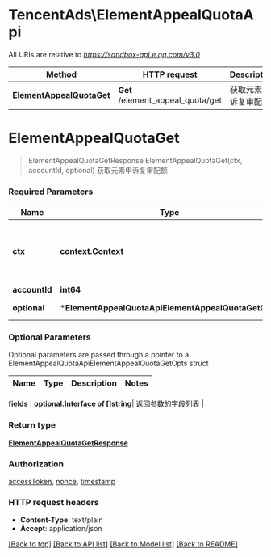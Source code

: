 # TencentAds\ElementAppealQuotaApi

All URIs are relative to *https://sandbox-api.e.qq.com/v3.0*

Method | HTTP request | Description
------------- | ------------- | -------------
[**ElementAppealQuotaGet**](ElementAppealQuotaApi.md#ElementAppealQuotaGet) | **Get** /element_appeal_quota/get | 获取元素申诉复审配额


# **ElementAppealQuotaGet**
> ElementAppealQuotaGetResponse ElementAppealQuotaGet(ctx, accountId, optional)
获取元素申诉复审配额

### Required Parameters

Name | Type | Description  | Notes
------------- | ------------- | ------------- | -------------
 **ctx** | **context.Context** | context for authentication, logging, cancellation, deadlines, tracing, etc.
  **accountId** | **int64**|  | 
 **optional** | ***ElementAppealQuotaApiElementAppealQuotaGetOpts** | optional parameters | nil if no parameters

### Optional Parameters
Optional parameters are passed through a pointer to a ElementAppealQuotaApiElementAppealQuotaGetOpts struct

Name | Type | Description  | Notes
------------- | ------------- | ------------- | -------------

 **fields** | [**optional.Interface of []string**](string.md)| 返回参数的字段列表 | 

### Return type

[**ElementAppealQuotaGetResponse**](ElementAppealQuotaGetResponse.md)

### Authorization

[accessToken](../README.md#accessToken), [nonce](../README.md#nonce), [timestamp](../README.md#timestamp)

### HTTP request headers

 - **Content-Type**: text/plain
 - **Accept**: application/json

[[Back to top]](#) [[Back to API list]](../README.md#documentation-for-api-endpoints) [[Back to Model list]](../README.md#documentation-for-models) [[Back to README]](../README.md)

